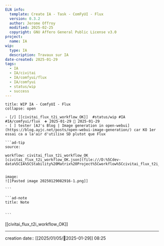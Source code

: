 ```yaml
---
ELN info:
  template: Create IA - Task - ComFyUI - Flux
  version: 0.3.2
  author: Jerome Offroy
  modified: 2025-02-25
  copyright: GNU Affero General Public License v3.0
project:
  name: IA
wip:
  type: IA
  description: Travaux sur IA
date-created: 2025-01-29
tags:
  - IA
  - IA/civitai
  - IA/comfyui/flux
  - IA/comfyui
  - status/wip
  - success
---
```


`````ad-example
title: WIP IA - ComfyUI - Flux
collapse: open

- [/] [[civitai_flux_t2i_workflow_OK]]  #status/wip #IA #IA/comfyui/flux  ➕ 2025-01-29 🛫 2025-01-29
- [ ] tester [AJ's Blog | Image generation in open-webui](https://blog.ayjc.net/posts/open-webui-image-generation/) car KO 1er essai ca a la'air d'utilise SD plutot que Flux

```ad-tip
source:

workflow: civitai_flux_t2i_workflow_OK
[civitai_flux_t2i_workflow_OK.json](file:///D:%5Cdev-data%5CIA%5CStability%20Matrix%20Project%5Cworkflow%5Ccivitai_flux_t2i_workflow_OK.json)


image:
![[Pasted image 20250129082916-1.png]]

```

```ad-note
title: Note


```

`````

[[civitai_flux_t2i_workflow_OK]]

---
creation date:: [[2025/01/05/📒2025-01-29]]  08:25

